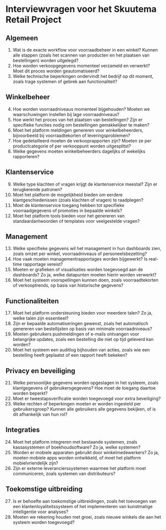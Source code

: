 # Interviewvragen voor het Skuutema Retail Project

## Algemeen
1. Wat is de exacte workflow voor voorraadbeheer in een winkel? Kunnen alle stappen (zoals het scannen van producten en het plaatsen van bestellingen) worden uitgelegd?
2. Hoe worden verkoopgegevens momenteel verzameld en verwerkt? Moet dit proces worden geautomatiseerd?
3. Welke technische beperkingen ondervindt het bedrijf op dit moment, zoals trage systemen of gebrek aan functionaliteit?

## Winkelbeheer
4. Hoe worden voorraadniveaus momenteel bijgehouden? Moeten we waarschuwingen instellen bij lage voorraadniveaus?
5. Hoe werkt het proces van het plaatsen van bestellingen? Zijn er specifieke functies nodig om bestellingen gemakkelijker te maken?
6. Moet het platform meldingen genereren voor winkelbeheerders, bijvoorbeeld bij voorraadtekorten of leveringsproblemen?
7. Hoe gedetailleerd moeten de verkooprapporten zijn? Moeten ze per productcategorie of per verkooppunt worden uitgesplitst?
8. Welke gegevens moeten winkelbeheerders dagelijks of wekelijks rapporteren?

## Klantenservice
9. Welke type klachten of vragen krijgt de klantenservice meestal? Zijn er terugkerende patronen?
10. Moet het platform de mogelijkheid bieden om eerdere klantgeschiedenissen (zoals klachten of vragen) te raadplegen?
11. Moet de klantenservice toegang hebben tot specifieke voorraadgegevens of promoties in bepaalde winkels?
12. Moet het platform tools bieden voor het genereren van standaardantwoorden of templates voor veelgestelde vragen?

## Management
13. Welke specifieke gegevens wil het management in hun dashboards zien, zoals omzet per winkel, voorraadniveaus of personeelsbezetting?
14. Hoe vaak moeten managementrapportages worden bijgewerkt? Is real-time rapportage vereist?
15. Moeten er grafieken of visualisaties worden toegevoegd aan de dashboards? Zo ja, welke datapunten moeten hierin worden verwerkt?
16. Moet het systeem voorspellingen kunnen doen, zoals voorraadtekorten of verkooptrends, op basis van historische gegevens?

## Functionaliteiten
17. Moet het platform ondersteuning bieden voor meerdere talen? Zo ja, welke talen zijn essentieel?
18. Zijn er bepaalde automatiseringen gewenst, zoals het automatisch genereren van bestellijsten op basis van minimale voorraadniveaus?
19. Moeten gebruikers pushmeldingen of e-mails ontvangen voor belangrijke updates, zoals een bestelling die niet op tijd geleverd kan worden?
20. Moet het systeem een auditlog bijhouden van acties, zoals wie een bestelling heeft geplaatst of een rapport heeft bekeken?

## Privacy en beveiliging
21. Welke persoonlijke gegevens worden opgeslagen in het systeem, zoals klantgegevens of gebruikersgegevens? Hoe moet de toegang daartoe worden beperkt?
22. Moet er tweestapsverificatie worden toegevoegd voor extra beveiliging?
23. Welke rechten of beperkingen moeten er worden ingesteld per gebruikersgroep? Kunnen alle gebruikers alle gegevens bekijken, of is dit afhankelijk van hun rol?

## Integraties
24. Moet het platform integreren met bestaande systemen, zoals kassasystemen of boekhoudsoftware? Zo ja, welke systemen?
25. Worden er mobiele apparaten gebruikt door winkelmedewerkers? Zo ja, moeten mobiele apps worden ontwikkeld, of moet het platform mobielvriendelijk zijn?
26. Zijn er externe leverancierssystemen waarmee het platform moet communiceren, zoals systemen van distributeurs?

## Toekomstige uitbreiding
27. Is er behoefte aan toekomstige uitbreidingen, zoals het toevoegen van een klantenloyaliteitssysteem of het implementeren van kunstmatige intelligentie voor analyses?
28. Moeten we rekening houden met groei, zoals nieuwe winkels die aan het systeem worden toegevoegd?

